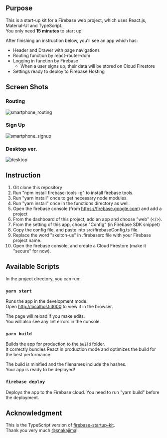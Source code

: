 ## Purpose

This is a start-up kit for a Firebase web project, which uses React.js, Material-UI and TypeScript.   
You only need **15 minutes** to start up!

After finishing an instruction below, you'll see an app which has:
- Header and Drawer with page navigations
- Routing function by react-router-dom
- Logging in function by Firebase
    - When a user signs up, their data will be stored on Cloud Firestore
- Settings ready to deploy to Firebase Hosting

## Screen Shots

### Routing
![smartphone_routing](https://raw.github.com/wiki/BumpeiShimada/firebase-startup-kit-typescript/images/smartphone_routing.gif)

### Sign Up
![smartphone_signup](https://raw.github.com/wiki/BumpeiShimada/firebase-startup-kit-typescript/images/smartphone_signup.gif)

### Desktop ver.
![desktop](https://raw.github.com/wiki/BumpeiShimada/firebase-startup-kit-typescript/images/desktop.gif)

## Instruction

1. Git clone this repository
2. Run "npm install firebase-tools -g" to install firebase tools. 
3. Run "yarn install" once to get necessary node modules.
4. Run "yarn install" once in the functions directory as well.
5. Open the firebase console (from https://firebase.google.com) and add a project
6. From the dashboard of this project, add an app and choose "web" (</>).
7. From the setting of this app, choose "Config" (in Firebase SDK snippet)
8. Copy the config file, and paste into src/firebaseConfig.ts file.  
9. Replace the word "skelton-us" in .firebaserc file with your Firebase project name.
10. Open the firebase console, and create a Cloud Firestore (make it "secure" for now). 

## Available Scripts

In the project directory, you can run:

### `yarn start`

Runs the app in the development mode.<br>
Open [http://localhost:3000](http://localhost:3000) to view it in the browser.

The page will reload if you make edits.<br>
You will also see any lint errors in the console.

### `yarn build`

Builds the app for production to the `build` folder.<br>
It correctly bundles React in production mode and optimizes the build for the best performance.

The build is minified and the filenames include the hashes.<br>
Your app is ready to be deployed!

### `firebase deploy`

Deploys the app to the Firebase cloud. You need to run "yarn build" before the deployment.

## Acknowledgment

This is the TypeScript version of [firebase-startup-kit](https://github.com/snakajima/firebase-startup-kit).  
Thank you very much [@snakajima](https://github.com/snakajima)!